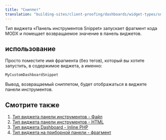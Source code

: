 ```yaml
---
title: "Сниппет"
translation: "building-sites/client-proofing/dashboards/widget-types/snippet"
---
```


Тип виджета «Панель инструментов Snippet» запускает фрагмент кода MODX и помещает возвращаемое значение в панель виджетов.

## использование

Просто поместите имя фрагмента (без тегов), который вы хотите запустить, в содержимое виджета, а именно:

```php
MyCustomDashboardSnippet
```

Вывод, возвращаемый сниппетом, будет отображаться в виджете панели инструментов.

## Смотрите также

1. [Тип виджета панели инструментов - Файл](building-sites/client-proofing/dashboards/widget-types/file)
2. [Тип виджета панели инструментов - HTML](building-sites/client-proofing/dashboards/widget-types/html)
3. [Тип виджета Dashboard - Inline PHP](building-sites/client-proofing/dashboards/widget-types/inline-php)
4. [Тип виджета на приборной панели - фрагмент](building-sites/client-proofing/dashboards/widget-types/snippet)
